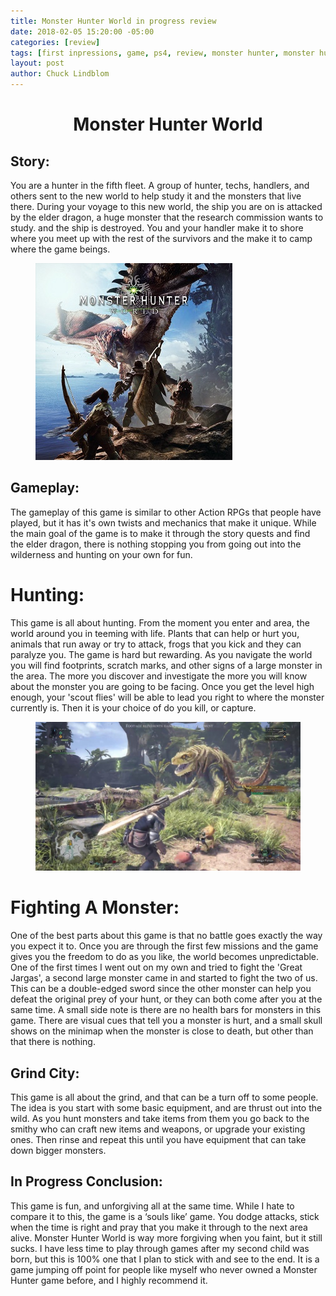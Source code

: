 ```yaml
---
title: Monster Hunter World in progress review
date: 2018-02-05 15:20:00 -05:00
categories: [review]
tags: [first inpressions, game, ps4, review, monster hunter, monster hunter world, in progress, arpg, action, action game, grinding, hunting]
layout: post
author: Chuck Lindblom
---
```


<h1 style="text-align: center;">
  Monster Hunter World
</h1>

## Story:

You are a hunter in the fifth fleet. A group of hunter, techs, handlers, and others sent to the new world to help study it and the monsters that live there. During your voyage to this new world, the ship you are on is attacked by the elder dragon, a huge monster that the research commission wants to study. and the ship is destroyed. You and your handler make it to shore where you meet up with the rest of the survivors and the make it to camp where the game beings.

<figure>
	<a href="/images/Monster_Hunter_World_cover_art.jpg"><img src="images/Monster_Hunter_World_cover_art.jpg" alt=""></a>
</figure>

## Gameplay:
<!--more-->
The gameplay of this game is similar to other Action RPGs that people have played, but it has it's own twists and mechanics that make it unique. While the main goal of the game is to make it through the story quests and find the elder dragon, there is nothing stopping you from going out into the wilderness and hunting on your own for fun.

# Hunting:

This game is all about hunting. From the moment you enter and area, the world around you in teeming with life. Plants that can help or hurt you, animals that run away or try to attack, frogs that you kick and they can paralyze you. The game is hard but rewarding. As you navigate the world you will find footprints, scratch marks, and other signs of a large monster in the area. The more you discover and investigate the more you will know about the monster you are going to be facing. Once you get the level high enough, your 'scout flies' will be able to lead you right to where the monster currently is. Then it is your choice of do you kill, or capture.

<figure>
	<a href="/images/Great_Jargas.jpg"><img src="/images/Great_Jargas.jpg" alt=""></a>
</figure>

# Fighting A Monster:

One of the best parts about this game is that no battle goes exactly the way you expect it to. Once you are through the first few missions and the game gives you the freedom to do as you like, the world becomes unpredictable. One of the first times I went out on my own and tried to fight the 'Great Jargas', a second large monster came in and started to fight the two of us. This can be a double-edged sword since the other monster can help you defeat the original prey of your hunt, or they can both come after you at the same time. A small side note is there are no health bars for monsters in this game. There are visual cues that tell you a monster is hurt, and a small skull shows on the minimap when the monster is close to death, but other than that there is nothing.

## Grind City:

This game is all about the grind, and that can be a turn off to some people. The idea is you start with some basic equipment, and are thrust out into the wild. As you hunt monsters and take items from them you go back to the smithy who can craft new items and weapons, or upgrade your existing ones. Then rinse and repeat this until you have equipment that can take down bigger monsters.

## In Progress Conclusion:

This game is fun, and unforgiving all at the same time. While I hate to compare it to this, the game is a ‘souls like’ game. You dodge attacks, stick when the time is right and pray that you make it through to the next area alive. Monster Hunter World is way more forgiving when you faint, but it still sucks. I have less time to play through games after my second child was born, but this is 100% one that I plan to stick with and see to the end. It is a game jumping off point for people like myself who never owned a Monster Hunter game before, and I highly recommend it.
